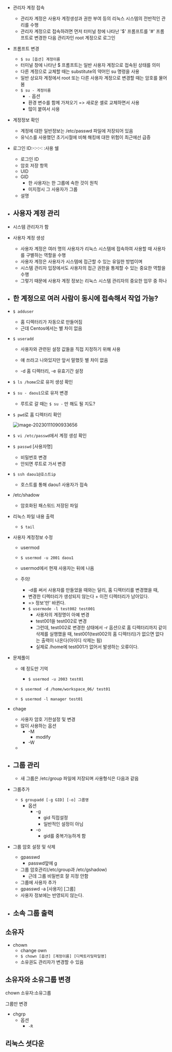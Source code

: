 - 관리자 계정 접속
  - 관리자 계정은 사용자 계정생성과 권한 부여 등의 리눅스 시스템의 전반적인 관리를 수행
  - 관리자 계정으로 접속하려면 먼저 터미널 창에 나타난 '$' 프롬프트를 '#' 프롬프트로 변경한 다음 관리자인 root 계정으로 로그인
- 프롬프트 변경
  - `$ su [옵션] 계정이름`
  - 터미널 창에 나타난 $ 프롬프트는 일반 사용자 계정으로 접속된 상태를 의미
  - 다른 계정으로 교체할 때는 substitute의 약어인 su 명령을 사용
  - 일반 상요자 계정에서 root 또는 다른 사용자 계정으로 변경할 때는 암호를 물어봄
  - `$ su - 계정이름`
    - `-` 옵션
    - 환경 변수를 함께 가져오기 => 새로운 셸로 교체하면서 사용
    - 많이 붙여서 사용

- 계정정보 확인
  - 계정에 대한 일반정보는 /etc/passwd 파일에 저장되어 있음
  - 유닉스를 사용했던 초기시절에 비해 해킹에 대한 위험이 최근에선 급증
- 로그인 ID:-:-:-: :사용 쉘
  - 로그인 ID
  - 암호 저장 항목
  - UID
  - GID
    - 한 사용자는 한 그룹에 속한 것이 원칙
    - 미지정시 그 사용자가 그룹
  - 설명



- ## 사용자 계정 관리

- 시스템 관리자가 함

- 사용자 계정 생성
  - 사용자 계정은 여러 명의 사용자가 리눅스 시스템에 접속하여 사용할 때 사용자를 구별하는 역할을 수행
  - 사용자 계정은 사용자가 시스템에 접근할 수 있는 유일한 방법이며
  - 시스템 관리자 입장에서도 사용자의 접근 권한을 통제할 수 있는 중요한 역할을 수행
  - 그렇기 때문에 사용자 계정 정보는 리눅스 시스템 관리자의 중요한 업무 중 하나

- 한 계정으로 여러 사람이 동시에 접속해서 작업 가능?
  - 

- `$ adduser` 

  - 홈 디렉터리가 자동으로 만들어짐
  - 근데 Centos에서는 별 차이 없음

- `$ useradd`

  - 사용자와 관련된 설정 값들을 직접 지정하기 위해 사용
  - 얘 쓰라고 나와있지만 앞서 말했듯 별 차이 없음

  - -d 홈 디렉터리, -e 유효기간 설정

- `$ ls /home`으로 유저 생성 확인

- `$ su - daou1`으로 유저 변경

  - 루트로 갈 때는 `$ su -` 만 해도 될 지도?

- `$ pwd`로 홈 디렉터리 확인

  ![image-20230111090933656](C:\Users\User\Desktop\Linux\관리자_권한_실행.assets\image-20230111090933656.png)

- `$ vi /etc/passwd`에서 계정 생성 확인

- `$ passwd` [사용자명]
  - 비밀번호 변경
  - 안되면 루트로 가서 변경

- `$ ssh daou1@호스트ip`
  - 호스트를 통해 daou1 사용자가 접속
- /etc/shadow
  - 암호화된 패스워드 저장된 파일
- 리눅스 파일 내용 출력
  - `$ tail`

- 사용자 계정정보 수정

  - usermod
  - `$ usermod -u 2001 daou1`

  - usermod에서 현재 사용자는 뒤에 나옴
  - 주의!
    -  -d를 써서 사용자를 만들었을 때와는 달리, 홈 디렉터리를 변경했을 때, 
      - 변경한 디렉터리가 생성되지 않는다 + 이전 디렉터리가 남아있다.
      - => 정보'만' 바뀐다.
    - `$ usermode -l test002 test001`
      - 사용자의 계정명이 아예 변경
      - test001을 test002로 변경 
      - 그런데, test002로 변경한 상태에서 -r 옵션으로 홈 디렉터리까지 같이 삭제를 실행했을 때, test001(test002의 홈 디렉터리)가 없으면 없다는 출력이 나온다(아이디 삭제는 됨)
      - 실제로 /home에 test001가 없어서 발생하는 오류이다.

- 문제풀이

  - 얘 정도만 기억
    - `$ usermod -u 2003 test01`

  - `$ usermod -d /home/workspace_06/ test01`

  - `$ usermod -l manager test01`

- chage

  - 사용자 암호 기한설정 및 변경
  - 많이 사용하는 옵션
    - -M
      - modify
    - -W
  - 

- ## 그룹 관리

  - 새 그룹은 /etc/group 파일에 저장되며 사용형식은 다음과 같음

- 그룹추가

  - `$ groupadd [-g GID] [-o] 그룹명` 
    - 옵션
      - -g
        - gid 직접설정
        - 일반적인 설정이 아님
      - -o
        - gid를 중복가능하게 함

- 그룹 암호 설정 및 삭제
  - gpasswd
    - passwd앞에 g
  - 그룹 암호관리(/etc/group과  /etc/gshadow)
    - 근데 그룹 비밀번호 잘 지정 안함
  -  그룹에 사용자 추가
    - gpasswd -a [사용자] [그룹]
  - 사용자 정보에는 반영되지 않는다.

- 소속 그룹 출력
  - 

## 소유자

- chown
  - change own
  - `$ chown [옵션] [계정이름] [디렉토리및파일명]`
  - 소유권도 관리자가 변경할 수 있음



## 소유자와 소유그룹 변경

chown 소유자:소유그룹



그룹만 변경

- chgrp
  - 옵션
    - `-R`



## 리눅스 셧다운 

